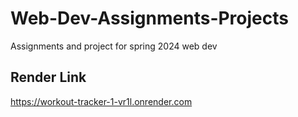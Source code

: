 # Web-Dev-Assignments-Projects
Assignments and project for spring 2024 web dev

## Render Link
https://workout-tracker-1-vr1l.onrender.com
